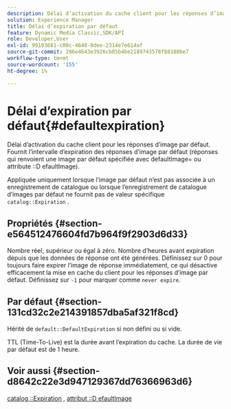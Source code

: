 ```yaml
---
description: Délai d’activation du cache client pour les réponses d’image par défaut. Fournit l’intervalle d’expiration pour les réponses d’image par défaut (réponses qui renvoient une image par défaut spécifiée avec defaultImage= ou attribute DefaultImage).
solution: Experience Manager
title: Délai d’expiration par défaut
feature: Dynamic Media Classic,SDK/API
role: Developer,User
exl-id: 99103681-c00c-4648-8dee-2314e7e614af
source-git-commit: 206e4643e3926cb85b4be2189743578f88180be7
workflow-type: tm+mt
source-wordcount: '155'
ht-degree: 1%

---
```


# Délai d’expiration par défaut{#defaultexpiration}

Délai d’activation du cache client pour les réponses d’image par défaut. Fournit l’intervalle d’expiration des réponses d’image par défaut (réponses qui renvoient une image par défaut spécifiée avec defaultImage= ou attribute ::D efaultImage).

Appliquée uniquement lorsque l’image par défaut n’est pas associée à un enregistrement de catalogue ou lorsque l’enregistrement de catalogue d’images par défaut ne fournit pas de valeur spécifique `catalog::Expiration` .

## Propriétés {#section-e564512476604fd7b964f9f2903d6d33}

Nombre réel, supérieur ou égal à zéro. Nombre d’heures avant expiration depuis que les données de réponse ont été générées. Définissez sur 0 pour toujours faire expirer l’image de réponse immédiatement, ce qui désactive efficacement la mise en cache du client pour les réponses d’image par défaut. Définissez sur `-1` pour marquer comme `never expire`.

## Par défaut {#section-131cd32c2e214391857dba5af321f8cd}

Hérité de `default::DefaultExpiration` si non défini ou si vide.

TTL (Time-To-Live) est la durée avant l’expiration du cache. La durée de vie par défaut est de 1 heure.

## Voir aussi {#section-d8642c22e3d947129367dd76366963d6}

[catalog ::Expiration](../../../../../is-api/image-catalog/image-serving-api-ref/c-image-catalog-reference/c-image-svg-data-reference/c-svg-data-reference/r-expiration-svg.md#reference-a7afd668ecbb4d2da65d86259aa6a28a) , [attribut ::D efaultImage](../../../../../is-api/image-catalog/image-serving-api-ref/c-image-catalog-reference/c-attributes-reference/r-is-cat-defaultimage.md#reference-8e9900e129f54ed68462a3c2fc3bc433)
